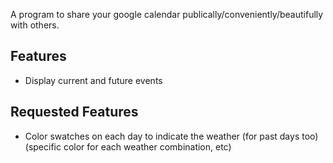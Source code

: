 A program to share your google calendar publically/conveniently/beautifully with others.



## Features
  * Display current and future events


## Requested Features
  * Color swatches on each day to indicate the weather (for past days too) (specific color for each weather combination, etc)